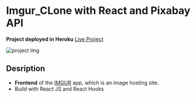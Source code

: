 # Imgur_CLone with React and Pixabay API

**Project deployed in Heroku** 
[Live Project](https://clone-imgurv2.herokuapp.com/)

![project img](https://user-images.githubusercontent.com/67645175/103167673-2d094600-4853-11eb-9df9-09fc1d8f7fd8.png)

## Desription
- **Frontend** of the [IMGUR](images/img.png) app, which is an image hosting site.
-  Build with React JS and React Hooks
    
